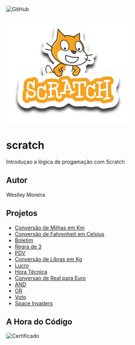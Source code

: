 ![GitHub](https://img.shields.io/github/license/wesp1201/scratch?style=plastic)

![Scratch](https://github.com/wesp1201/scratch/blob/main/assets/icons/scratch.png)

# scratch
Introduçao a lógica de progamação com Scratch
## Autor
Weslley Moreira 
## Projetos
- [Conversão de Milhas em Km](https://scratch.mit.edu/projects/884652885/)
- [Conversão de Fahrenheit em Celsius](https://scratch.mit.edu/projects/882610413/)
- [Boletim](https://scratch.mit.edu/projects/881965825/)
- [Regra de 3](https://scratch.mit.edu/projects/884965577/)
- [PDV](https://scratch.mit.edu/projects/884966699/)
- [Conversão de Libras em Kg](https://scratch.mit.edu/projects/884968444/)
- [Lucro](https://scratch.mit.edu/projects/884969401/)
- [Hora Técnica](https://scratch.mit.edu/projects/884979183/)
- [Conversao de Real para Euro](https://scratch.mit.edu/projects/888450208/)
- [AND](https://scratch.mit.edu/projects/888054150/)
- [OR](https://scratch.mit.edu/projects/888078413/)
- [Voto](https://scratch.mit.edu/projects/889252956/)
- [Space Invaders](https://scratch.mit.edu/projects/896358055/)

## A Hora do Código
![Certificado](https://github.com/wesp1201/scratch/blob/main/assets/icons/certificado-hora%20da%20progama%C3%A7ao.jpg)
